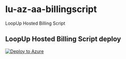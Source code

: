 # lu-az-aa-billingscript
LoopUp Hosted Billing Script

## LoopUp Hosted Billing Script deploy
[![Deploy to Azure](https://aka.ms/deploytoazurebutton)](https://portal.azure.com/#create/Microsoft.Template/uri/https%3A%2F%2Fraw.githubusercontent.com%2Fkazuple%2Flu-az-aa-billingscript%2Fdev_2023%2Fazuredeploy.json)